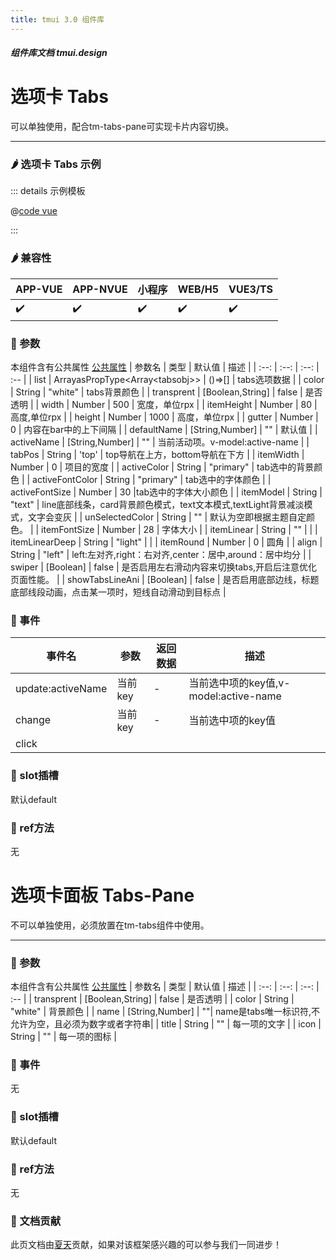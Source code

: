 ```yaml
---
title: tmui 3.0 组件库
---
```


<dirtoc></dirtoc>

##### 组件库文档 tmui.design

# 选项卡 Tabs
可以单独使用，配合tm-tabs-pane可实现卡片内容切换。

---

### :hot_pepper: 选项卡 Tabs 示例

<webview url="https://tmui.design/h5/#/pages/showdata/tabs"></webview>

::: details 示例模板

@[code vue](pages/showdata/tabs.nvue)

:::

### :hot_pepper: 兼容性

| APP-VUE | APP-NVUE | 小程序 | WEB/H5 | VUE3/TS |
| --- | --- | --- | --- | --- |
| :heavy_check_mark: | :heavy_check_mark: | :heavy_check_mark: | :heavy_check_mark: | :heavy_check_mark: |

### :seedling: 参数
本组件含有公共属性 [公共属性](/doc/spec/组件公共样式.md)
| 参数名 | 类型 | 默认值 | 描述 |
| :--: | :--: | :--: | :-- |
| list | ArrayasPropType\<Array\<tabsobj>> | ()=>[] | tabs选项数据 |
| color | String | "white" | tabs背景颜色 |
| transprent | [Boolean,String] | false | 是否透明 |
| width | Number | 500 | 宽度，单位rpx |
| itemHeight | Number | 80 | 高度,单位rpx |
| height | Number | 1000 | 高度，单位rpx |
| gutter | Number | 0 | 内容在bar中的上下间隔 |
| defaultName | [String,Number] | "" | 默认值 |
| activeName | [String,Number] | "" | 当前活动项。v-model:active-name |
| tabPos | String | 'top' | top导航在上方，bottom导航在下方 |
| itemWidth | Number | 0 | 项目的宽度 |
| activeColor | String | "primary" | tab选中的背景颜色 |
| activeFontColor | String | "primary" | tab选中的字体颜色 |
| activeFontSize | Number | 30 |tab选中的字体大小颜色  |
| itemModel | String | "text" | line底部线条，card背景颜色模式，text文本模式,textLight背景减淡模式，文字会变灰 |
| unSelectedColor | String | "" | 默认为空即根据主题自定颜色。 |
| itemFontSize | Number | 28 | 字体大小 |
| itemLinear | String | "" |  |
| itemLinearDeep | String | "light" |  |
| itemRound | Number | 0 | 圆角 |
| align | String | "left" | left:左对齐,right：右对齐,center：居中,around：居中均分 |
| swiper<Badge type="danger" text="v3.0.75+" vertical="middle" /> | [Boolean] | false | 是否启用左右滑动内容来切换tabs,开启后注意优化页面性能。 |
| showTabsLineAni<Badge type="danger" text="v3.0.77+" vertical="middle" /> | [Boolean] | false | 是否启用底部边线，标题底部线段动画，点击某一项时，短线自动滑动到目标点 |

### :rose: 事件
| 事件名 | 参数 | 返回数据 | 描述 |
| --- | --- | --- | --- |
| update:activeName | 当前key | - | 当前选中项的key值,v-model:active-name |
| change | 当前key | - | 当前选中项的key值 |
| click |  |  |  |

### :corn: slot插槽
默认default

### :green_salad: ref方法

无

# 选项卡面板 Tabs-Pane
不可以单独使用，必须放置在tm-tabs组件中使用。

---

### :seedling: 参数
本组件含有公共属性 [公共属性](/doc/spec/组件公共样式.md)
| 参数名 | 类型 | 默认值 | 描述 |
| :--: | :--: | :--: | :-- |
| transprent | [Boolean,String] | false | 是否透明 |
| color | String | "white" | 背景颜色 |
| name | [String,Number] | ""|  name是tabs唯一标识符,不允许为空，且必须为数字或者字符串|
| title | String | "" | 每一项的文字 |
| icon | String | "" | 每一项的图标 |

### :rose: 事件
无

### :corn: slot插槽
默认default

### :green_salad: ref方法
无


### :couplekiss: 文档贡献
此页文档由[夏天](https://gitee.com/Xia_5718)贡献，如果对该框架感兴趣的可以参与我们一同进步！